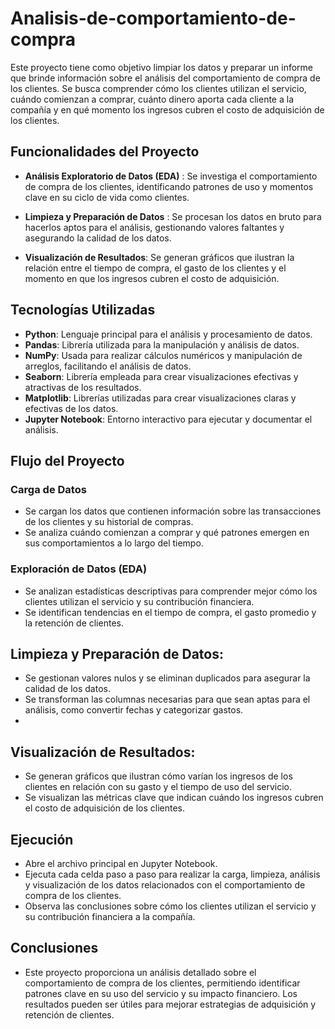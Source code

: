 
# Analisis-de-comportamiento-de-compra

Este proyecto tiene como objetivo limpiar los datos y preparar un informe que brinde información sobre el análisis del comportamiento de compra de los clientes. Se busca comprender cómo los clientes utilizan el servicio, cuándo comienzan a comprar, cuánto dinero aporta cada cliente a la compañía y en qué momento los ingresos cubren el costo de adquisición de los clientes.

## Funcionalidades del Proyecto

- **Análisis Exploratorio de Datos (EDA)** :
   Se investiga el comportamiento de compra de los clientes, identificando patrones de uso y momentos clave en su ciclo de vida como clientes.
- **Limpieza y Preparación de Datos** :
   Se procesan los datos en bruto para hacerlos aptos para el análisis, gestionando valores faltantes y asegurando la calidad de los datos.
  
- **Visualización de Resultados**:
   Se generan gráficos que ilustran la relación entre el tiempo de compra, el gasto de los clientes y el momento en que los ingresos cubren el costo de adquisición.


## Tecnologías Utilizadas

- **Python**: Lenguaje principal para el análisis y procesamiento de datos.
- **Pandas**: Librería utilizada para la manipulación y análisis de datos.
- **NumPy**: Usada para realizar cálculos numéricos y manipulación de arreglos, facilitando el análisis de datos.
- **Seaborn**: Librería empleada para crear visualizaciones efectivas y atractivas de los resultados.
- **Matplotlib**: Librerías utilizadas para crear visualizaciones claras y efectivas de los datos.
- **Jupyter Notebook**: Entorno interactivo para ejecutar y documentar el análisis.

## Flujo del Proyecto

### Carga de Datos
- Se cargan los datos que contienen información sobre las transacciones de los clientes y su historial de compras.
- Se analiza cuándo comienzan a comprar y qué patrones emergen en sus comportamientos a lo largo del tiempo.

### Exploración de Datos (EDA)
- Se analizan estadísticas descriptivas para comprender mejor cómo los clientes utilizan el servicio y su contribución financiera.
- Se identifican tendencias en el tiempo de compra, el gasto promedio y la retención de clientes.

## Limpieza y Preparación de Datos:

- Se gestionan valores nulos y se eliminan duplicados para asegurar la calidad de los datos.
- Se transforman las columnas necesarias para que sean aptas para el análisis, como convertir fechas y categorizar gastos.
- 
## Visualización de Resultados:

- Se generan gráficos que ilustran cómo varían los ingresos de los clientes en relación con su gasto y el tiempo de uso del servicio.
- Se visualizan las métricas clave que indican cuándo los ingresos cubren el costo de adquisición de los clientes.


## Ejecución
- Abre el archivo principal en Jupyter Notebook.
- Ejecuta cada celda paso a paso para realizar la carga, limpieza, análisis y visualización de los datos relacionados con el comportamiento de compra de los clientes.
- Observa las conclusiones sobre cómo los clientes utilizan el servicio y su contribución financiera a la compañía.

## Conclusiones
- Este proyecto proporciona un análisis detallado sobre el comportamiento de compra de los clientes, permitiendo identificar patrones clave en su uso del servicio y su impacto financiero. Los resultados pueden ser útiles para mejorar estrategias de adquisición y retención de clientes.
